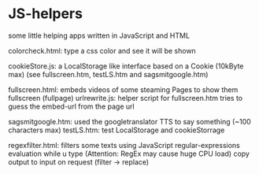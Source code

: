 JS-helpers
==========

some little helping apps written in JavaScript and HTML

colorcheck.html: type a css color and see it will be shown

cookieStore.js: a LocalStorage like interface based on a Cookie (10kByte max) (see fullscreen.htm, testLS.htm and sagsmitgoogle.htm)

fullscreen.html: embeds videos of some steaming Pages to show them fullscreen (fullpage)
urlrewrite.js: helper script for fullscreen.htm tries to guess the embed-url from the page url

sagsmitgoogle.htm: used the googletranslator TTS to say something (~100 characters max)
testLS.htm: test LocalStorage and cookieStorrage

regexfilter.html: filters some texts using JavaScript regular-expressions
    evaluation while u type (Attention: RegEx may cause huge CPU load)
    copy output to input on request (filter -> replace)
